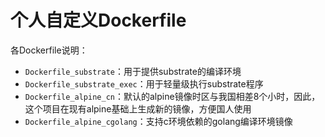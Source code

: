 # 个人自定义Dockerfile
各Dockerfile说明：
* `Dockerfile_substrate`：用于提供substrate的编译环境
* `Dockerfile_substrate_exec`：用于轻量级执行substrate程序
* `Dockerfile_alpine_cn`：默认的alpine镜像时区与我国相差8个小时，因此，这个项目在现有alpine基础上生成新的镜像，方便国人使用
* `Dockerfile_alpine_cgolang`：支持c环境依赖的golang编译环境镜像